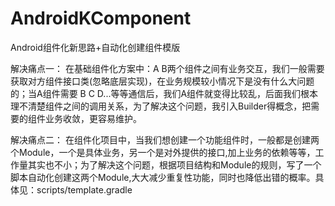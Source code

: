 # AndroidKComponent
Android组件化新思路+自动化创建组件模版

解决痛点一：
在基础组件化方案中：A B两个组件之间有业务交互，我们一般需要获取对方组件接口类(忽略底层实现)，在业务规模较小情况下是没有什么大问题的；当A组件需要 B C D...等等通信后，我们A组件就变得比较乱，后面我们根本理不清楚组件之间的调用关系，为了解决这个问题，我引入Builder得概念，把需要的组件业务收敛，更容易维护。

解决痛点二：
在组件化项目中，当我们想创建一个功能组件时，一般都是创建两个Module，一个是具体业务，另一个是对外提供的接口,加上业务的依赖等等，工作量其实也不小；为了解决这个问题，根据项目结构和Module的规则，写了一个脚本自动化创建这两个Module,大大减少重复性功能，同时也降低出错的概率。具体见：scripts/template.gradle
